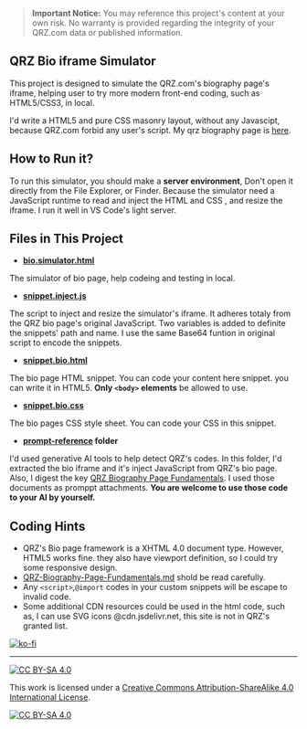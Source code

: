 > **Important Notice:** You may reference this project's content at your own risk. No warranty is provided regarding the integrity of your QRZ.com data or published information.

## QRZ Bio iframe Simulator

This project is designed to simulate the QRZ.com's biography page's iframe, helping user to try more modern front-end coding, such as HTML5/CSS3, in local.

I'd write a HTML5 and pure CSS masonry layout, without any Javascipt, because QRZ.com forbid any user's script.  My qrz biography page is [here](https://www.qrz.com/db/BG6LH#t_bio).


## How to Run it?

To run this simulator, you should make a **server environment**, Don't open it directly from the File Explorer, or Finder. 
Because the simulator need a JavaScript runtime to read and inject the HTML and CSS , and resize the iframe.
I run it well in VS Code's light server.

## Files in This Project

- **[bio.simulator.html](bio.simulator.html)**

The simulator of bio page, help codeing and testing in local.

- **[snippet.inject.js](snippet.inject.js)**

The script to inject and resize the simulator's iframe. It adheres totaly from the QRZ bio page's original JavaScript.
Two variables is added to definite the snippets' path and name.
I use the same Base64 funtion in original script to encode the snippets. 

- **[snippet.bio.html](snippet.bio.html)**

The bio page HTML snippet. You can code your content here snippet. you can write it in HTML5.
**Only `<body>` elements** be allowed to use.

- **[snippet.bio.css](snippet.bio.css)**

The bio pages CSS style sheet. You can code your CSS in this snippet.


- **[prompt-reference](./prompt-reference/) folder**

I'd used generative AI tools to help detect QRZ's codes.
In this folder, I'd extracted the bio iframe and it's inject JavaScript from QRZ's bio page.
Also, I digest the key [QRZ Biography Page Fundamentals](./prompt-reference/QRZ-Biography-Page-Fundamentals.md).
I used those documents as promppt attachments.
**You are welcome to use those code to your AI by yourself.**

## Coding Hints

- QRZ's Bio page framework is a XHTML 4.0 document type. However, HTML5 works fine. they also have viewport definition, so I could try some responsive design.
- [QRZ-Biography-Page-Fundamentals.md](./prompt-reference/QRZ-Biography-Page-Fundamentals.md) shold be read carefully.
- Any `<script>`,`@import` codes in your custom snippets will be escape to invalid code.
- Some additional CDN resources could be used in the html code, such as, I can use SVG icons @cdn.jsdelivr.net, this site is not in QRZ's granted list.


[![ko-fi](https://ko-fi.com/img/githubbutton_sm.svg)](https://ko-fi.com/T6T01D9CDW)

---

[![CC BY-SA 4.0][cc-by-sa-shield]][cc-by-sa]

This work is licensed under a
[Creative Commons Attribution-ShareAlike 4.0 International License][cc-by-sa].

[![CC BY-SA 4.0][cc-by-sa-image]][cc-by-sa]

[cc-by-sa]: http://creativecommons.org/licenses/by-sa/4.0/
[cc-by-sa-image]: https://licensebuttons.net/l/by-sa/4.0/88x31.png
[cc-by-sa-shield]: https://img.shields.io/badge/License-CC%20BY--SA%204.0-lightgrey.svg